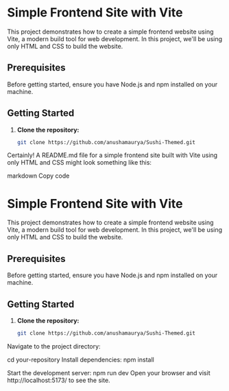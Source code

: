 # Simple Frontend Site with Vite

This project demonstrates how to create a simple frontend website using Vite, a modern build tool for web development. In this project, we'll be using only HTML and CSS to build the website.

## Prerequisites

Before getting started, ensure you have Node.js and npm installed on your machine.

## Getting Started

1. **Clone the repository:**
   ```bash
   git clone https://github.com/anushamaurya/Sushi-Themed.git


Certainly! A README.md file for a simple frontend site built with Vite using only HTML and CSS might look something like this:

markdown
Copy code
# Simple Frontend Site with Vite

This project demonstrates how to create a simple frontend website using Vite, a modern build tool for web development. In this project, we'll be using only HTML and CSS to build the website.

## Prerequisites

Before getting started, ensure you have Node.js and npm installed on your machine.

## Getting Started

1. **Clone the repository:**
   ```bash
   git clone https://github.com/anushamaurya/Sushi-Themed.git
   
Navigate to the project directory:

cd your-repository
Install dependencies:
npm install

Start the development server:
npm run dev
Open your browser and visit  http://localhost:5173/ to see the site.

